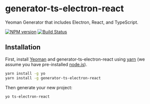 
# generator-ts-electron-react
Yeoman Generator that includes Electron, React, and TypeScript.


[![NPM version][npm-image]][npm-url]
[![Build Status][travis-image]][travis-url]

## Installation

First, install [Yeoman](http://yeoman.io) and generator-ts-electron-react using [yarn](https://yarnpkg.com/en/) (we assume you have pre-installed [node.js](https://nodejs.org/)).

```bash
yarn install -g yo
yarn install -g generator-ts-electron-react
```

Then generate your new project:

```bash
yo ts-electron-react
```


[npm-image]: https://badge.fury.io/js/generator-ts-electron-react.svg
[npm-url]: https://npmjs.org/package/generator-ts-electron-react
[travis-image]: https://travis-ci.org/mervsy/generator-ts-electron-react.svg?branch=master
[travis-url]: https://travis-ci.org/mervsy/generator-ts-electron-react
